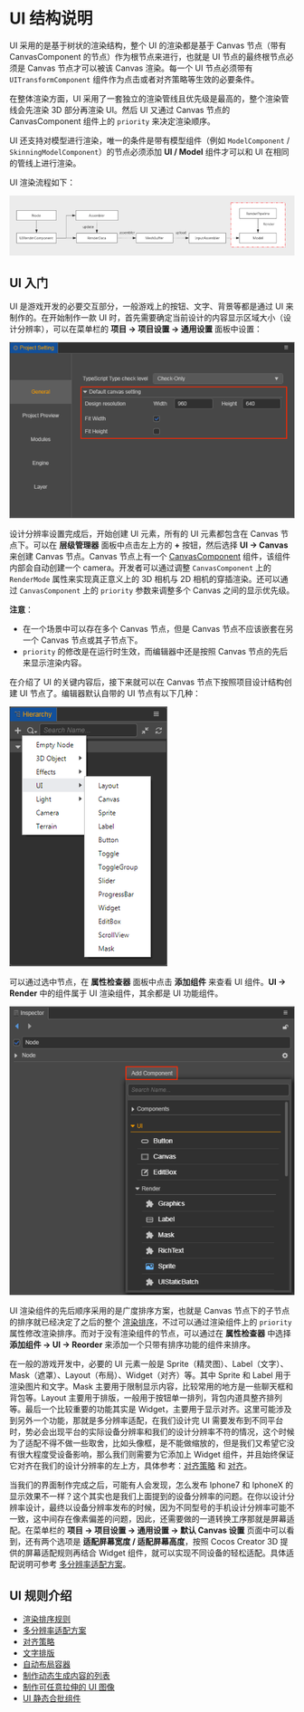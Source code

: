 # UI 结构说明

UI 采用的是基于树状的渲染结构，整个 UI 的渲染都是基于 Canvas 节点（带有 CanvasComponent 的节点）作为根节点来进行，也就是 UI 节点的最终根节点必须是 Canvas 节点才可以被该 Canvas 渲染。每一个 UI 节点必须带有 `UITransformComponent` 组件作为点击或者对齐策略等生效的必要条件。

在整体渲染方面，UI 采用了一套独立的渲染管线且优先级是最高的，整个渲染管线会先渲染 3D 部分再渲染 UI。然后 UI 又通过 Canvas 节点的 CanvasComponent 组件上的 `priority` 来决定渲染顺序。

UI 还支持对模型进行渲染，唯一的条件是带有模型组件（例如 `ModelComponent` / `SkinningModelComponent`）的节点必须添加 **UI / Model** 组件才可以和 UI 在相同的管线上进行渲染。

UI 渲染流程如下：

![render](render.png)

## UI 入门

UI 是游戏开发的必要交互部分，一般游戏上的按钮、文字、背景等都是通过 UI 来制作的。在开始制作一款 UI 时，首先需要确定当前设计的内容显示区域大小（设计分辨率），可以在菜单栏的 **项目 -> 项目设置 -> 通用设置** 面板中设置：

![resolution-config](multi-resolution/resolution_config.png)

设计分辨率设置完成后，开始创建 UI 元素，所有的 UI 元素都包含在 Canvas 节点下。可以在 **层级管理器** 面板中点击左上方的 **+** 按钮，然后选择 **UI -> Canvas** 来创建 Canvas 节点。Canvas 节点上有一个 [CanvasComponent](../editor/canvas.md) 组件，该组件内部会自动创建一个 camera。开发者可以通过调整 `CanvasComponent` 上的 `RenderMode` 属性来实现真正意义上的 3D 相机与 2D 相机的穿插渲染。还可以通过 `CanvasComponent` 上的 `priority` 参数来调整多个 Canvas 之间的显示优先级。

**注意**：
- 在一个场景中可以存在多个 Canvas 节点，但是 Canvas 节点不应该嵌套在另一个 Canvas 节点或其子节点下。
- `priority` 的修改是在运行时生效，而编辑器中还是按照 Canvas 节点的先后来显示渲染内容。

在介绍了 UI 的关键内容后，接下来就可以在 Canvas 节点下按照项目设计结构创建 UI 节点了。编辑器默认自带的 UI 节点有以下几种：

![create-ui](../editor/create-ui.png)

可以通过选中节点，在 **属性检查器** 面板中点击 **添加组件** 来查看 UI 组件。**UI -> Render** 中的组件属于 UI 渲染组件，其余都是 UI 功能组件。

![add-component](../editor/add-component.png)

UI 渲染组件的先后顺序采用的是广度排序方案，也就是 Canvas 节点下的子节点的排序就已经决定了之后的整个 [渲染排序](priority.md)，不过可以通过渲染组件上的 `priority` 属性修改渲染排序。而对于没有渲染组件的节点，可以通过在 **属性检查器** 中选择 **添加组件 -> UI -> Reorder** 来添加一个只带有排序功能的组件来排序。

在一般的游戏开发中，必要的 UI 元素一般是 Sprite（精灵图）、Label（文字）、Mask（遮罩）、Layout（布局）、Widget（对齐）等。其中 Sprite 和 Label 用于渲染图片和文字。Mask 主要用于限制显示内容，比较常用的地方是一些聊天框和背包等。Layout 主要用于排版，一般用于按钮单一排列，背包内道具整齐排列等。最后一个比较重要的功能其实是 Widget，主要用于显示对齐。这里可能涉及到另外一个功能，那就是多分辨率适配，在我们设计完 UI 需要发布到不同平台时，势必会出现平台的实际设备分辨率和我们的设计分辨率不符的情况，这个时候为了适配不得不做一些取舍，比如头像框，是不能做缩放的，但是我们又希望它没有很大程度受设备影响，那么我们则需要为它添加上 Widget 组件，并且始终保证它对齐在我们的设计分辨率的左上方，具体参考：[对齐策略](widget-align.md) 和 [对齐](../editor/widget.md)。

当我们的界面制作完成之后，可能有人会发现，怎么发布 Iphone7 和 IphoneX 的显示效果不一样？这个其实也是我们上面提到的设备分辨率的问题。在你以设计分辨率设计，最终以设备分辨率发布的时候，因为不同型号的手机设计分辨率可能不一致，这中间存在像素偏差的问题，因此，还需要做的一道转换工序那就是屏幕适配。在菜单栏的 **项目 -> 项目设置 -> 通用设置 -> 默认 Canvas 设置** 页面中可以看到，还有两个选项是 **适配屏幕宽度 / 适配屏幕高度**，按照 Cocos Creator 3D 提供的屏幕适配规则再结合 Widget 组件，就可以实现不同设备的轻松适配。具体适配说明可参考 [多分辨率适配方案](multi-resolution.md)。

## UI 规则介绍

- [渲染排序规则](priority.md)
- [多分辨率适配方案](multi-resolution.md)
- [对齐策略](widget-align.md)
- [文字排版](label-layout.md)
- [自动布局容器](auto-layout.md)
- [制作动态生成内容的列表](list-with-data.md)
- [制作可任意拉伸的 UI 图像](sliced-sprite.md)
- [UI 静态合批组件](../editor/ui-static.md)

